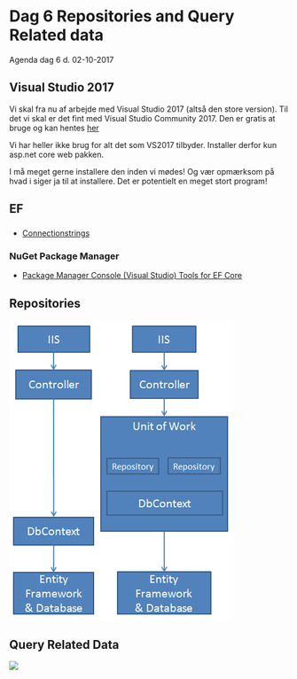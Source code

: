# Dag 6 Repositories and Query Related data
Agenda dag 6 d. 02-10-2017

## Visual Studio 2017
Vi skal fra nu af arbejde med Visual Studio 2017 (altså den store version).
Til det vi skal er det fint med Visual Studio Community 2017. Den er gratis at bruge og kan hentes [her](https://www.visualstudio.com/downloads/)    

Vi har heller ikke brug for alt det som VS2017 tilbyder. Installer derfor kun asp.net core web pakken.

I må meget gerne installere den inden vi mødes! Og vær opmærksom på hvad i siger ja til at installere. Det er potentielt en meget stort program!  

## EF
### 
* [Connectionstrings](https://docs.microsoft.com/en-us/ef/core/miscellaneous/connection-strings)
### NuGet Package Manager
* [Package Manager Console (Visual Studio) Tools for EF Core](https://docs.microsoft.com/da-dk/ef/core/miscellaneous/cli/powershell)

## Repositories
<img src="https://github.com/keacore/07_RepositoriesViewModels/blob/master/Materials/img/Repository.png" width="400px" />


## Query Related Data
<img src="https://github.com/keacore/04_Entity_Framework/blob/master/Materials/data-model-diagram.png" width="600px" />



